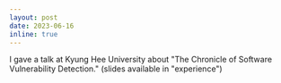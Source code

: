 ```yaml
---
layout: post
date: 2023-06-16
inline: true
---
```


I gave a talk at Kyung Hee University about "The Chronicle of Software
Vulnerability Detection." (slides available in "experience")
